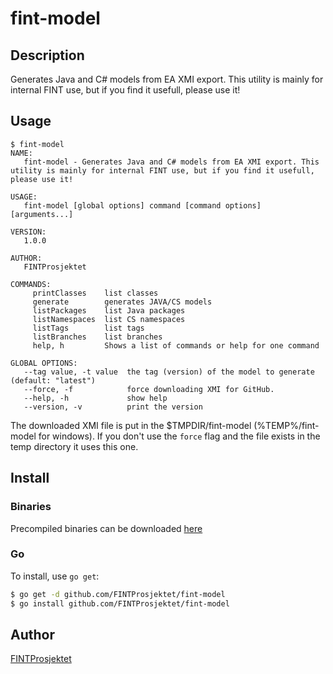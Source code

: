 # fint-model



## Description
Generates Java and C# models from EA XMI export. This utility is mainly for internal FINT use, but if you 
find it usefull, please use it!

## Usage

```
$ fint-model
NAME:
   fint-model - Generates Java and C# models from EA XMI export. This utility is mainly for internal FINT use, but if you find it usefull, please use it!

USAGE:
   fint-model [global options] command [command options] [arguments...]

VERSION:
   1.0.0

AUTHOR:
   FINTProsjektet

COMMANDS:
     printClasses    list classes
     generate        generates JAVA/CS models
     listPackages    list Java packages
     listNamespaces  list CS namespaces
     listTags        list tags
     listBranches    list branches
     help, h         Shows a list of commands or help for one command

GLOBAL OPTIONS:
   --tag value, -t value  the tag (version) of the model to generate (default: "latest")
   --force, -f            force downloading XMI for GitHub.
   --help, -h             show help
   --version, -v          print the version
```
The downloaded XMI file is put in the $TMPDIR/fint-model (%TEMP%/fint-model for windows). If you don't use the 
`force` flag and the file exists in the temp directory it uses this one. 

## Install

### Binaries

Precompiled binaries can be downloaded [here](https://github.com/FINTprosjektet/fint-model/releases/latest)

### Go

To install, use `go get`:

```bash
$ go get -d github.com/FINTProsjektet/fint-model
$ go install github.com/FINTProsjektet/fint-model
```



## Author

[FINTProsjektet](https://fintprosjektet.github.io)
